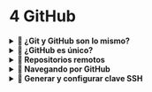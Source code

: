 # 4 GitHub

<details>
  <summary><strong>📘 ¿Git y GitHub son lo mismo?</strong></summary>
  
  - **Git** es un sistema de control de versiones local.
  - **GitHub** es una plataforma en la nube para alojar repositorios Git y facilitar la colaboración.

    <img src="https://i.ytimg.com/vi/4K7NJPvsVDo/hq720.jpg?sqp=-oaymwEhCK4FEIIDSFryq4qpAxMIARUAAAAAGAElAADIQj0AgKJD&rs=AOn4CLCIPFkBGsEWlPB-fogV5IVvCyGImw" width="400"/>
</details>

<details>
  <summary><strong>📌 ¿GitHub es único?</strong></summary>

  No. Existen otras plataformas:
  - **Bitbucket**: Repositorios privados, integración con Jira (de Atlassian).
  - **GitLab**: Plataforma DevOps con integración de pruebas y despliegue (CI/CD).
</details>

<details>
  <summary><strong>📎 Repositorios remotos</strong></summary>

  - Son repositorios alojados en un servidor (como GitHub).
  - Permiten sincronizar código entre distintos desarrolladores y dispositivos.

    <img src="https://blogger.googleusercontent.com/img/b/R29vZ2xl/AVvXsEj7CpqGNI2ceZA6Kc5VJL6l2OopC2GE-4xCdduHCyo8ZhwUhxREhEfFkH0IthUE5HqVASxGXl2SET_CrKEMmmagqSxEeSfxxV9Hq_7wf41vHuXZhAOAeO59K0lvXY7MWSlV7VwLKINVf4k/s640/Repositorios.PNG" width="400"/>
</details>

<details>
  <summary><strong>📘 Navegando por GitHub</strong></summary>

  Funcionalidades principales de un repositorio:
  - `Code`: Ver archivos del proyecto.
  - `Pull Requests`: Revisar y aceptar cambios.
  - `Actions`: Automatizar flujos de trabajo.
  - `Projects`: Organización de tareas.
  - `Wiki`: Documentación.
  - `Security`: Alertas de seguridad.
  - `Insights`: Estadísticas.
  - `Settings`: Configuración general.

    <img src="https://kinsta.com/wp-content/uploads/2023/02/save-repo-settings-1024x492.png" width="400"/>
</details>


<details>
  <summary><strong>📌 Generar y configurar clave SSH</strong></summary>

  ```bash
  # Ver llaves existentes
  ls -al ~/.ssh

  # Crear nueva clave SSH
  ssh-keygen -t rsa -b 4096 -C "tu.email@gmail.com"

  # Activar el agente SSH
  eval "$(ssh-agent -s)"

  # Añadir la clave
  ssh-add ~/.ssh/id_rsa

  # Copiar la clave pública (Windows)
  clip < ~/.ssh/id_rsa.pub
  ```
  🔗 Pegar en: [https://github.com/settings/ssh/new](https://github.com/settings/ssh/new)
</details>

